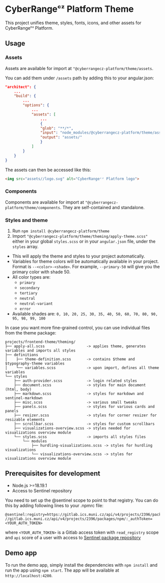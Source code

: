 # CyberRangeᶜᶻ Platform Theme

This project unifies theme, styles, fonts, icons, and other assets for CyberRangeᶜᶻ Platform.

## Usage

### Assets

Assets are available for import at `"@cyberrangecz-platform/theme/assets`.

You can add them under `/assets` path by adding this to your angular.json:
```json
"architect": {
    ...
    "build": {
        ...
        "options": {
            ...
            "assets": [
                ...
                {
                "glob": "**/*",
                "input": "node_modules/@cyberrangecz-platform/theme/assets",
                "output": "assets/"
                }
            ]
        }
    }
}
```

The assets can then be accessed like this:
```html
<img src="assets//logo.svg" alt="CyberRangeᶜᶻ Platform logo">
```

### Components

Components are available for import at `"@cyberrangecz-platform/theme/components`. They are self-contained and standalone.

### Styles and theme

1. Run `npm install @cyberrangecz-platform/theme`
2. Import `"@cyberrangecz-platform/theme/theming/apply-theme.scss"` either in your global `styles.scss` or in your `angular.json` file, under the `styles` array.

- This will apply the theme and styles to your project automatically.
- Variables for theme colors will be automatically available in your project. Format is `--<color>-<shade>`. For example, `--primary-50` will give you the primary color with shade 50.
- All color types are:
    - `primary`
    - `secondary`
    - `tertiary`
    - `neutral`
    - `neutral-variant`
    - `error`
- Available shades are: `0, 10, 20, 25, 30, 35, 40, 50, 60, 70, 80, 90, 95, 98, 99, 100`

In case you want more fine-grained control, you can use individual files from the theme package:

```
projects/frontend-theme/theming/
├── apply-all.scss                   -> applies theme, generates variables and imports all styles
├── definitions
│    ├── theme-definition.scss       -> contains $theme and $typography-theme variables
│    └── variables.scss              -> upon import, defines all theme variables 
└── styles
    ├── auth-provider.scss           -> login related styles
    ├── document.scss                -> styles for main document (html, body)
    ├── markdown.scss                -> styles for markdown and sentinel-markdown
    ├── misc.scss                    -> various small tweaks
    ├── panels.scss                  -> styles for various cards and panels
    ├── resizer.scss                 -> styles for corner resizer for resizable elements
    ├── scrollbar.scss               -> styles for custom scrollbars
    ├── visualizations-overview.scss -> styles needed for visualizations overview module
    └── styles.scss                  -> imports all styles files
        └── modules
            ├── hurdling-visualizations.scss -> styles for hurdling visualizations
            └── visualizations-overview.scss -> styles for visualizations overview module
```

## Prerequisites for development

- Node.js >=18.19.1
- Access to Sentinel repository

You need to set up the @sentinel scope to point to that registry. You can do this by
adding following lines to your .npmrc file:

```
@sentinel:registry=https://gitlab.ics.muni.cz/api/v4/projects/2396/packages/npm/
//gitlab.ics.muni.cz/api/v4/projects/2396/packages/npm/:_authToken=<YOUR_AUTH_TOKEN>
```

where `<YOUR_AUTH_TOKEN>` is a Gitlab access token with `read_registry` scope and `api` score of a user with access
to [Sentinel package repository](https://gitlab.ics.muni.cz/sentinel/sentinel-artifact-repository)

## Demo app

To run the demo app, simply install the dependencies with `npm install` and run the app using `npm start`. The app will be available at `http://localhost:4200`.
